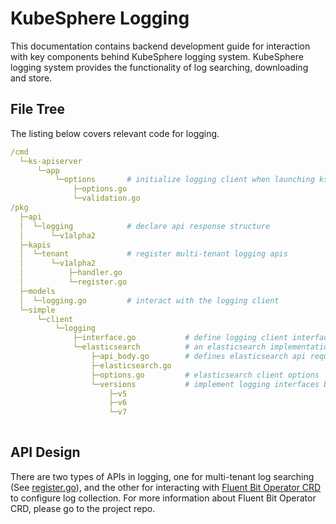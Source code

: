 # KubeSphere Logging

This documentation contains backend development guide for interaction with key components behind KubeSphere logging system. KubeSphere logging system provides the functionality of log searching, downloading and store.

## File Tree

The listing below covers relevant code for logging.

```yaml
/cmd
  └─ks-apiserver
      └─app
          └─options       # initialize logging client when launching ks-apiserver
              ├─options.go
              └─validation.go
/pkg
  ├─api
  │  └─logging            # declare api response structure
  │      └─v1alpha2
  ├─kapis                  
  │  └─tenant             # register multi-tenant logging apis
  │      └─v1alpha2
  │          ├─handler.go
  │          └─register.go
  ├─models
  │  └─logging.go         # interact with the logging client
  └─simple
      └─client
          └─logging     
              ├─interface.go           # define logging client interfaces
              └─elasticsearch          # an elasticsearch implementation of logging client
                  ├─api_body.go        # defines elasticsearch api request/response body structures
                  ├─elasticsearch.go   
                  ├─options.go         # elasticsearch client options
                  └─versions           # implement logging interfaces by elasticsearch versions
                      ├─v5
                      ├─v6
                      └─v7
                   
```

## API Design

There are two types of APIs in logging, one for multi-tenant log searching (See [register.go](https://github.com/kubesphere/kubesphere/blob/v3.0.0/pkg/kapis/tenant/v1alpha2/register.go#L232-L255)), and the other for interacting with [Fluent Bit Operator CRD](https://github.com/kubesphere/fluentbit-operator) to configure log collection. For more information about Fluent Bit Operator CRD, please go to the project repo.